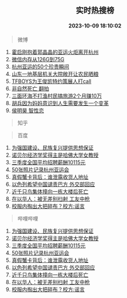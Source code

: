 <div align="center"><h2>实时热搜榜</h2><h4>2023-10-09 18:10:02</h4></div>

> 微博  

1. [霍启刚抱着郭晶晶的亚运火炬离开杭州](https://s.weibo.com/weibo?q=%23%E9%9C%8D%E5%90%AF%E5%88%9A%E6%8A%B1%E7%9D%80%E9%83%AD%E6%99%B6%E6%99%B6%E7%9A%84%E4%BA%9A%E8%BF%90%E7%81%AB%E7%82%AC%E7%A6%BB%E5%BC%80%E6%9D%AD%E5%B7%9E%23&t=31&band_rank=1&Refer=top)<br />
2. [微信内存从126G到75G](https://s.weibo.com/weibo?q=%23%E5%BE%AE%E4%BF%A1%E5%86%85%E5%AD%98%E4%BB%8E126G%E5%88%B075G%23&t=31&band_rank=2&Refer=top)<br />
3. [杭州亚运的50个珍贵瞬间](https://s.weibo.com/weibo?q=%23%E6%9D%AD%E5%B7%9E%E4%BA%9A%E8%BF%90%E7%9A%8450%E4%B8%AA%E7%8F%8D%E8%B4%B5%E7%9E%AC%E9%97%B4%23&t=31&band_rank=3&Refer=top)<br />
4. [山东一地基层机关大院敞开让农民晒粮](https://s.weibo.com/weibo?q=%23%E5%B1%B1%E4%B8%9C%E4%B8%80%E5%9C%B0%E5%9F%BA%E5%B1%82%E6%9C%BA%E5%85%B3%E5%A4%A7%E9%99%A2%E6%95%9E%E5%BC%80%E8%AE%A9%E5%86%9C%E6%B0%91%E6%99%92%E7%B2%AE%23&t=31&band_rank=4&Refer=top)<br />
5. [TFBOYS为王俊凯特约策展人打call](https://s.weibo.com/weibo?q=%23TFBOYS%E4%B8%BA%E7%8E%8B%E4%BF%8A%E5%87%AF%E7%89%B9%E7%BA%A6%E7%AD%96%E5%B1%95%E4%BA%BA%E6%89%93call%23&t=31&band_rank=5&Refer=top)<br />
6. [非自然死亡 翻拍](https://s.weibo.com/weibo?q=%E9%9D%9E%E8%87%AA%E7%84%B6%E6%AD%BB%E4%BA%A1%20%E7%BF%BB%E6%8B%8D&t=31&band_rank=6&Refer=top)<br />
7. [三面环海不打渔村民搞旅游2个月赚10万](https://s.weibo.com/weibo?q=%23%E4%B8%89%E9%9D%A2%E7%8E%AF%E6%B5%B7%E4%B8%8D%E6%89%93%E6%B8%94%E6%9D%91%E6%B0%91%E6%90%9E%E6%97%85%E6%B8%B82%E4%B8%AA%E6%9C%88%E8%B5%9A10%E4%B8%87%23&t=31&band_rank=7&Refer=top)<br />
8. [胡兵因为妈妈意识到人生需要发生一个变革](https://s.weibo.com/weibo?q=%23%E8%83%A1%E5%85%B5%E5%9B%A0%E4%B8%BA%E5%A6%88%E5%A6%88%E6%84%8F%E8%AF%86%E5%88%B0%E4%BA%BA%E7%94%9F%E9%9C%80%E8%A6%81%E5%8F%91%E7%94%9F%E4%B8%80%E4%B8%AA%E5%8F%98%E9%9D%A9%23&t=31&band_rank=8&Refer=top)<br />
9. [侯明昊 智性恋](https://s.weibo.com/weibo?q=%E4%BE%AF%E6%98%8E%E6%98%8A%20%E6%99%BA%E6%80%A7%E6%81%8B&t=31&band_rank=9&Refer=top)<br />

> 知乎  


> 百度  

1. [为强国建设、民族复兴提供思想保证](https://www.baidu.com/s?wd=%E4%B8%BA%E5%BC%BA%E5%9B%BD%E5%BB%BA%E8%AE%BE%E3%80%81%E6%B0%91%E6%97%8F%E5%A4%8D%E5%85%B4%E6%8F%90%E4%BE%9B%E6%80%9D%E6%83%B3%E4%BF%9D%E8%AF%81&sa=fyb_news&rsv_dl=fyb_news)<br />
2. [诺贝尔经济学奖得主是哈佛大学女教授](https://www.baidu.com/s?wd=%E8%AF%BA%E8%B4%9D%E5%B0%94%E7%BB%8F%E6%B5%8E%E5%AD%A6%E5%A5%96%E5%BE%97%E4%B8%BB%E6%98%AF%E5%93%88%E4%BD%9B%E5%A4%A7%E5%AD%A6%E5%A5%B3%E6%95%99%E6%8E%88&sa=fyb_news&rsv_dl=fyb_news)<br />
3. [三季度全国平均招聘薪酬10115元](https://www.baidu.com/s?wd=%E4%B8%89%E5%AD%A3%E5%BA%A6%E5%85%A8%E5%9B%BD%E5%B9%B3%E5%9D%87%E6%8B%9B%E8%81%98%E8%96%AA%E9%85%AC10115%E5%85%83&sa=fyb_news&rsv_dl=fyb_news)<br />
4. [50张照片记录杭州亚运会](https://www.baidu.com/s?wd=50%E5%BC%A0%E7%85%A7%E7%89%87%E8%AE%B0%E5%BD%95%E6%9D%AD%E5%B7%9E%E4%BA%9A%E8%BF%90%E4%BC%9A&sa=fyb_news&rsv_dl=fyb_news)<br />
5. [真假蟹卡背后：谁泄露收货人地址](https://www.baidu.com/s?wd=%E7%9C%9F%E5%81%87%E8%9F%B9%E5%8D%A1%E8%83%8C%E5%90%8E%EF%BC%9A%E8%B0%81%E6%B3%84%E9%9C%B2%E6%94%B6%E8%B4%A7%E4%BA%BA%E5%9C%B0%E5%9D%80&sa=fyb_news&rsv_dl=fyb_news)<br />
6. [以色列希望中国谴责巴方 外交部回应](https://www.baidu.com/s?wd=%E4%BB%A5%E8%89%B2%E5%88%97%E5%B8%8C%E6%9C%9B%E4%B8%AD%E5%9B%BD%E8%B0%B4%E8%B4%A3%E5%B7%B4%E6%96%B9+%E5%A4%96%E4%BA%A4%E9%83%A8%E5%9B%9E%E5%BA%94&sa=fyb_news&rsv_dl=fyb_news)<br />
7. [近千只鸟集体撞向一栋大楼后死亡](https://www.baidu.com/s?wd=%E8%BF%91%E5%8D%83%E5%8F%AA%E9%B8%9F%E9%9B%86%E4%BD%93%E6%92%9E%E5%90%91%E4%B8%80%E6%A0%8B%E5%A4%A7%E6%A5%BC%E5%90%8E%E6%AD%BB%E4%BA%A1&sa=fyb_news&rsv_dl=fyb_news)<br />
8. [在以华人：被无差别扫射 工友中枪](https://www.baidu.com/s?wd=%E5%9C%A8%E4%BB%A5%E5%8D%8E%E4%BA%BA%EF%BC%9A%E8%A2%AB%E6%97%A0%E5%B7%AE%E5%88%AB%E6%89%AB%E5%B0%84+%E5%B7%A5%E5%8F%8B%E4%B8%AD%E6%9E%AA&sa=fyb_news&rsv_dl=fyb_news)<br />
9. [校服内掏出大把碎布？校方:谣言](https://www.baidu.com/s?wd=%E6%A0%A1%E6%9C%8D%E5%86%85%E6%8E%8F%E5%87%BA%E5%A4%A7%E6%8A%8A%E7%A2%8E%E5%B8%83%EF%BC%9F%E6%A0%A1%E6%96%B9%3A%E8%B0%A3%E8%A8%80&sa=fyb_news&rsv_dl=fyb_news)<br />

> 哔哩哔哩  

1. [为强国建设、民族复兴提供思想保证](https://www.baidu.com/s?wd=%E4%B8%BA%E5%BC%BA%E5%9B%BD%E5%BB%BA%E8%AE%BE%E3%80%81%E6%B0%91%E6%97%8F%E5%A4%8D%E5%85%B4%E6%8F%90%E4%BE%9B%E6%80%9D%E6%83%B3%E4%BF%9D%E8%AF%81&sa=fyb_news&rsv_dl=fyb_news)<br />
2. [诺贝尔经济学奖得主是哈佛大学女教授](https://www.baidu.com/s?wd=%E8%AF%BA%E8%B4%9D%E5%B0%94%E7%BB%8F%E6%B5%8E%E5%AD%A6%E5%A5%96%E5%BE%97%E4%B8%BB%E6%98%AF%E5%93%88%E4%BD%9B%E5%A4%A7%E5%AD%A6%E5%A5%B3%E6%95%99%E6%8E%88&sa=fyb_news&rsv_dl=fyb_news)<br />
3. [三季度全国平均招聘薪酬10115元](https://www.baidu.com/s?wd=%E4%B8%89%E5%AD%A3%E5%BA%A6%E5%85%A8%E5%9B%BD%E5%B9%B3%E5%9D%87%E6%8B%9B%E8%81%98%E8%96%AA%E9%85%AC10115%E5%85%83&sa=fyb_news&rsv_dl=fyb_news)<br />
4. [50张照片记录杭州亚运会](https://www.baidu.com/s?wd=50%E5%BC%A0%E7%85%A7%E7%89%87%E8%AE%B0%E5%BD%95%E6%9D%AD%E5%B7%9E%E4%BA%9A%E8%BF%90%E4%BC%9A&sa=fyb_news&rsv_dl=fyb_news)<br />
5. [真假蟹卡背后：谁泄露收货人地址](https://www.baidu.com/s?wd=%E7%9C%9F%E5%81%87%E8%9F%B9%E5%8D%A1%E8%83%8C%E5%90%8E%EF%BC%9A%E8%B0%81%E6%B3%84%E9%9C%B2%E6%94%B6%E8%B4%A7%E4%BA%BA%E5%9C%B0%E5%9D%80&sa=fyb_news&rsv_dl=fyb_news)<br />
6. [以色列希望中国谴责巴方 外交部回应](https://www.baidu.com/s?wd=%E4%BB%A5%E8%89%B2%E5%88%97%E5%B8%8C%E6%9C%9B%E4%B8%AD%E5%9B%BD%E8%B0%B4%E8%B4%A3%E5%B7%B4%E6%96%B9+%E5%A4%96%E4%BA%A4%E9%83%A8%E5%9B%9E%E5%BA%94&sa=fyb_news&rsv_dl=fyb_news)<br />
7. [近千只鸟集体撞向一栋大楼后死亡](https://www.baidu.com/s?wd=%E8%BF%91%E5%8D%83%E5%8F%AA%E9%B8%9F%E9%9B%86%E4%BD%93%E6%92%9E%E5%90%91%E4%B8%80%E6%A0%8B%E5%A4%A7%E6%A5%BC%E5%90%8E%E6%AD%BB%E4%BA%A1&sa=fyb_news&rsv_dl=fyb_news)<br />
8. [在以华人：被无差别扫射 工友中枪](https://www.baidu.com/s?wd=%E5%9C%A8%E4%BB%A5%E5%8D%8E%E4%BA%BA%EF%BC%9A%E8%A2%AB%E6%97%A0%E5%B7%AE%E5%88%AB%E6%89%AB%E5%B0%84+%E5%B7%A5%E5%8F%8B%E4%B8%AD%E6%9E%AA&sa=fyb_news&rsv_dl=fyb_news)<br />
9. [校服内掏出大把碎布？校方:谣言](https://www.baidu.com/s?wd=%E6%A0%A1%E6%9C%8D%E5%86%85%E6%8E%8F%E5%87%BA%E5%A4%A7%E6%8A%8A%E7%A2%8E%E5%B8%83%EF%BC%9F%E6%A0%A1%E6%96%B9%3A%E8%B0%A3%E8%A8%80&sa=fyb_news&rsv_dl=fyb_news)<br />
